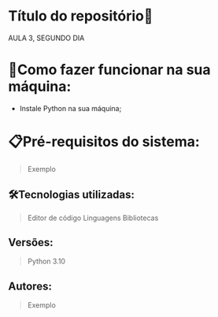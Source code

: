 # Título do repositório🚀

AULA 3, SEGUNDO DIA

# 🔌Como fazer funcionar na sua máquina:

- Instale Python na sua máquina;


# 📋Pré-requisitos do sistema:

> Exemplo
> 

## 🛠️Tecnologias utilizadas:

> Editor de código
Linguagens
Bibliotecas
> 

## Versões:

> Python 3.10
> 

## Autores:

> Exemplo
>
